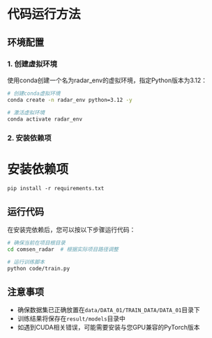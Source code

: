 # 代码运行方法

## 环境配置

### 1. 创建虚拟环境

使用conda创建一个名为radar_env的虚拟环境，指定Python版本为3.12：

```bash
# 创建conda虚拟环境
conda create -n radar_env python=3.12 -y

# 激活虚拟环境
conda activate radar_env
```

### 2. 安装依赖项

# 安装依赖项
```
pip install -r requirements.txt
```

## 运行代码

在安装完依赖后，您可以按以下步骤运行代码：

```bash
# 确保当前在项目根目录
cd comsen_radar  # 根据实际项目路径调整

# 运行训练脚本
python code/train.py
```

## 注意事项

- 确保数据集已正确放置在`data/DATA_01/TRAIN_DATA/DATA_01`目录下
- 训练结果将保存在`result/models`目录中
- 如遇到CUDA相关错误，可能需要安装与您GPU兼容的PyTorch版本


